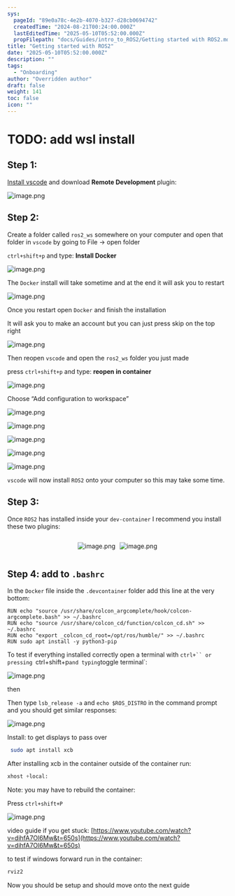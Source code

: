 ```yaml
---
sys:
  pageId: "89e0a78c-4e2b-4070-b327-d28cb0694742"
  createdTime: "2024-08-21T00:24:00.000Z"
  lastEditedTime: "2025-05-10T05:52:00.000Z"
  propFilepath: "docs/Guides/intro_to_ROS2/Getting started with ROS2.md"
title: "Getting started with ROS2"
date: "2025-05-10T05:52:00.000Z"
description: ""
tags:
  - "Onboarding"
author: "Overridden author"
draft: false
weight: 141
toc: false
icon: ""
---
```


# TODO: add wsl install

## Step 1:

[Install vscode](https://code.visualstudio.com/download) and download **Remote Development** plugin:

![image.png](https://prod-files-secure.s3.us-west-2.amazonaws.com/d518164a-d88e-44d1-a4ee-3adb3bd8bce0/efb52993-1881-4a40-b95e-6f020334f022/image.png?X-Amz-Algorithm=AWS4-HMAC-SHA256&X-Amz-Content-Sha256=UNSIGNED-PAYLOAD&X-Amz-Credential=ASIAZI2LB466ZOW6I33Y%2F20250704%2Fus-west-2%2Fs3%2Faws4_request&X-Amz-Date=20250704T121622Z&X-Amz-Expires=3600&X-Amz-Security-Token=IQoJb3JpZ2luX2VjECQaCXVzLXdlc3QtMiJGMEQCICD%2BNMQqMnuwa8zCwA1OcKyNJQYe1RkPHmaghqob9%2B2CAiBRECYe6XWaUvtp5KxONraqln6EWRoNT33tWMqieAFcDyr%2FAwgsEAAaDDYzNzQyMzE4MzgwNSIM1ak7Ofbn6p%2B7YEYKKtwDiVMTA9A01NmqzQ8PM0RaXA07q%2Fh696cCqfgkaNgElox16Sr6CRbj2gjnPjn%2FlpCAQJig0PAWlLCM8RTlxhh5Dl63IjcWCl4KNY93ubId7%2BDN%2F41Tzx7a4iwfh61ASSIbmGr%2BCpwFuie0t6KsP7KENS6HY27gpaH36W75uEJUMN%2BKGFXLI%2FU8ofmu6RfpZjGby4SPkgPOfQsu9OrgGQ%2BggYmzGompzuXleuoV3f4Uk9J7bzEccPeb%2BRTlMXtqwPyTKclVhdCX3eOt3QNsMUzJnmDPBuybBKyFAG8yDYPQeXX1gLhY9%2F2VbrDHqWPAiykGo%2FBbB6Cw0HgvApJrmUKRJSgYLPqaX3kjxehCrnLkspMwEZORiTJwH7VEj2YV6Oq%2BJwCdYMS8GNUnZpFLoJVyyuKCxWx462P44BKxxB5ZRwslUxplceD6E%2Ba5X6XeFizjiwQgNdkoGBdU7xxUA9BNX93ekjO40h84kHaXEeSKgkNAUmDBLw6XKK2WymPZMdPAYuLrDqrmS7FJL9nIMkBRLaYAgxsYSM9w8VJ2HPkhCoZCv0SIW3gHN7%2FxaOxAF%2BH%2F49vzuLsSvSeSIcIbShRVfVrMaKrXCVJQWR1kIBjHT01LpDFKgH8BmdilxB8wpPOewwY6pgFxm9LAt51FLa3urme2v38PmtKYSGIb65OcOaMiFlUfza1DbaPATmB50VvBWG10myJc1ex5W5m74F8pCLLN2VvMQklX4rokHATFelXEADMDVy1dt%2BDX6eJ99qfFgvX37NTa0mWxHLVPw43vkreztbexGNanRWFaaOnSBuMOetxwI1EC7sMJvkJYT6CnWlfOaplKY5%2B1WhdTMRiIbygeVfepAYubKoqB&X-Amz-Signature=516aeb8b1539a7c928cae1f16c3298145294db77e3b8370348026503bd8c4fd3&X-Amz-SignedHeaders=host&x-amz-checksum-mode=ENABLED&x-id=GetObject)

## Step 2:

Create a folder called `ros2_ws` somewhere on your computer and open that folder in `vscode` by going to File → open folder 

`ctrl+shift+p` and type: **Install Docker**

![image.png](https://prod-files-secure.s3.us-west-2.amazonaws.com/d518164a-d88e-44d1-a4ee-3adb3bd8bce0/2269dc0e-1cd5-47ff-bceb-c04ad9b2eab0/image.png?X-Amz-Algorithm=AWS4-HMAC-SHA256&X-Amz-Content-Sha256=UNSIGNED-PAYLOAD&X-Amz-Credential=ASIAZI2LB466ZOW6I33Y%2F20250704%2Fus-west-2%2Fs3%2Faws4_request&X-Amz-Date=20250704T121622Z&X-Amz-Expires=3600&X-Amz-Security-Token=IQoJb3JpZ2luX2VjECQaCXVzLXdlc3QtMiJGMEQCICD%2BNMQqMnuwa8zCwA1OcKyNJQYe1RkPHmaghqob9%2B2CAiBRECYe6XWaUvtp5KxONraqln6EWRoNT33tWMqieAFcDyr%2FAwgsEAAaDDYzNzQyMzE4MzgwNSIM1ak7Ofbn6p%2B7YEYKKtwDiVMTA9A01NmqzQ8PM0RaXA07q%2Fh696cCqfgkaNgElox16Sr6CRbj2gjnPjn%2FlpCAQJig0PAWlLCM8RTlxhh5Dl63IjcWCl4KNY93ubId7%2BDN%2F41Tzx7a4iwfh61ASSIbmGr%2BCpwFuie0t6KsP7KENS6HY27gpaH36W75uEJUMN%2BKGFXLI%2FU8ofmu6RfpZjGby4SPkgPOfQsu9OrgGQ%2BggYmzGompzuXleuoV3f4Uk9J7bzEccPeb%2BRTlMXtqwPyTKclVhdCX3eOt3QNsMUzJnmDPBuybBKyFAG8yDYPQeXX1gLhY9%2F2VbrDHqWPAiykGo%2FBbB6Cw0HgvApJrmUKRJSgYLPqaX3kjxehCrnLkspMwEZORiTJwH7VEj2YV6Oq%2BJwCdYMS8GNUnZpFLoJVyyuKCxWx462P44BKxxB5ZRwslUxplceD6E%2Ba5X6XeFizjiwQgNdkoGBdU7xxUA9BNX93ekjO40h84kHaXEeSKgkNAUmDBLw6XKK2WymPZMdPAYuLrDqrmS7FJL9nIMkBRLaYAgxsYSM9w8VJ2HPkhCoZCv0SIW3gHN7%2FxaOxAF%2BH%2F49vzuLsSvSeSIcIbShRVfVrMaKrXCVJQWR1kIBjHT01LpDFKgH8BmdilxB8wpPOewwY6pgFxm9LAt51FLa3urme2v38PmtKYSGIb65OcOaMiFlUfza1DbaPATmB50VvBWG10myJc1ex5W5m74F8pCLLN2VvMQklX4rokHATFelXEADMDVy1dt%2BDX6eJ99qfFgvX37NTa0mWxHLVPw43vkreztbexGNanRWFaaOnSBuMOetxwI1EC7sMJvkJYT6CnWlfOaplKY5%2B1WhdTMRiIbygeVfepAYubKoqB&X-Amz-Signature=2702acdbed928ba09b488553ac37ff7f5eae0d2eb02141c070ca8c126af7a20d&X-Amz-SignedHeaders=host&x-amz-checksum-mode=ENABLED&x-id=GetObject)

The `Docker` install will take sometime and at the end it will ask you to restart

![image.png](https://prod-files-secure.s3.us-west-2.amazonaws.com/d518164a-d88e-44d1-a4ee-3adb3bd8bce0/ed233f78-be33-4b1f-b89c-9c346c0e961e/image.png?X-Amz-Algorithm=AWS4-HMAC-SHA256&X-Amz-Content-Sha256=UNSIGNED-PAYLOAD&X-Amz-Credential=ASIAZI2LB466ZOW6I33Y%2F20250704%2Fus-west-2%2Fs3%2Faws4_request&X-Amz-Date=20250704T121622Z&X-Amz-Expires=3600&X-Amz-Security-Token=IQoJb3JpZ2luX2VjECQaCXVzLXdlc3QtMiJGMEQCICD%2BNMQqMnuwa8zCwA1OcKyNJQYe1RkPHmaghqob9%2B2CAiBRECYe6XWaUvtp5KxONraqln6EWRoNT33tWMqieAFcDyr%2FAwgsEAAaDDYzNzQyMzE4MzgwNSIM1ak7Ofbn6p%2B7YEYKKtwDiVMTA9A01NmqzQ8PM0RaXA07q%2Fh696cCqfgkaNgElox16Sr6CRbj2gjnPjn%2FlpCAQJig0PAWlLCM8RTlxhh5Dl63IjcWCl4KNY93ubId7%2BDN%2F41Tzx7a4iwfh61ASSIbmGr%2BCpwFuie0t6KsP7KENS6HY27gpaH36W75uEJUMN%2BKGFXLI%2FU8ofmu6RfpZjGby4SPkgPOfQsu9OrgGQ%2BggYmzGompzuXleuoV3f4Uk9J7bzEccPeb%2BRTlMXtqwPyTKclVhdCX3eOt3QNsMUzJnmDPBuybBKyFAG8yDYPQeXX1gLhY9%2F2VbrDHqWPAiykGo%2FBbB6Cw0HgvApJrmUKRJSgYLPqaX3kjxehCrnLkspMwEZORiTJwH7VEj2YV6Oq%2BJwCdYMS8GNUnZpFLoJVyyuKCxWx462P44BKxxB5ZRwslUxplceD6E%2Ba5X6XeFizjiwQgNdkoGBdU7xxUA9BNX93ekjO40h84kHaXEeSKgkNAUmDBLw6XKK2WymPZMdPAYuLrDqrmS7FJL9nIMkBRLaYAgxsYSM9w8VJ2HPkhCoZCv0SIW3gHN7%2FxaOxAF%2BH%2F49vzuLsSvSeSIcIbShRVfVrMaKrXCVJQWR1kIBjHT01LpDFKgH8BmdilxB8wpPOewwY6pgFxm9LAt51FLa3urme2v38PmtKYSGIb65OcOaMiFlUfza1DbaPATmB50VvBWG10myJc1ex5W5m74F8pCLLN2VvMQklX4rokHATFelXEADMDVy1dt%2BDX6eJ99qfFgvX37NTa0mWxHLVPw43vkreztbexGNanRWFaaOnSBuMOetxwI1EC7sMJvkJYT6CnWlfOaplKY5%2B1WhdTMRiIbygeVfepAYubKoqB&X-Amz-Signature=20c515c9772432b74f97043041d3f8fd726c79fc172a479d64018e428501be40&X-Amz-SignedHeaders=host&x-amz-checksum-mode=ENABLED&x-id=GetObject)

Once you restart open `Docker` and finish the installation

It will ask you to make an account but you can just press skip on the top right

![image.png](https://prod-files-secure.s3.us-west-2.amazonaws.com/d518164a-d88e-44d1-a4ee-3adb3bd8bce0/21010ad9-1659-4fd9-9f59-9932a09b2a3d/image.png?X-Amz-Algorithm=AWS4-HMAC-SHA256&X-Amz-Content-Sha256=UNSIGNED-PAYLOAD&X-Amz-Credential=ASIAZI2LB466ZOW6I33Y%2F20250704%2Fus-west-2%2Fs3%2Faws4_request&X-Amz-Date=20250704T121622Z&X-Amz-Expires=3600&X-Amz-Security-Token=IQoJb3JpZ2luX2VjECQaCXVzLXdlc3QtMiJGMEQCICD%2BNMQqMnuwa8zCwA1OcKyNJQYe1RkPHmaghqob9%2B2CAiBRECYe6XWaUvtp5KxONraqln6EWRoNT33tWMqieAFcDyr%2FAwgsEAAaDDYzNzQyMzE4MzgwNSIM1ak7Ofbn6p%2B7YEYKKtwDiVMTA9A01NmqzQ8PM0RaXA07q%2Fh696cCqfgkaNgElox16Sr6CRbj2gjnPjn%2FlpCAQJig0PAWlLCM8RTlxhh5Dl63IjcWCl4KNY93ubId7%2BDN%2F41Tzx7a4iwfh61ASSIbmGr%2BCpwFuie0t6KsP7KENS6HY27gpaH36W75uEJUMN%2BKGFXLI%2FU8ofmu6RfpZjGby4SPkgPOfQsu9OrgGQ%2BggYmzGompzuXleuoV3f4Uk9J7bzEccPeb%2BRTlMXtqwPyTKclVhdCX3eOt3QNsMUzJnmDPBuybBKyFAG8yDYPQeXX1gLhY9%2F2VbrDHqWPAiykGo%2FBbB6Cw0HgvApJrmUKRJSgYLPqaX3kjxehCrnLkspMwEZORiTJwH7VEj2YV6Oq%2BJwCdYMS8GNUnZpFLoJVyyuKCxWx462P44BKxxB5ZRwslUxplceD6E%2Ba5X6XeFizjiwQgNdkoGBdU7xxUA9BNX93ekjO40h84kHaXEeSKgkNAUmDBLw6XKK2WymPZMdPAYuLrDqrmS7FJL9nIMkBRLaYAgxsYSM9w8VJ2HPkhCoZCv0SIW3gHN7%2FxaOxAF%2BH%2F49vzuLsSvSeSIcIbShRVfVrMaKrXCVJQWR1kIBjHT01LpDFKgH8BmdilxB8wpPOewwY6pgFxm9LAt51FLa3urme2v38PmtKYSGIb65OcOaMiFlUfza1DbaPATmB50VvBWG10myJc1ex5W5m74F8pCLLN2VvMQklX4rokHATFelXEADMDVy1dt%2BDX6eJ99qfFgvX37NTa0mWxHLVPw43vkreztbexGNanRWFaaOnSBuMOetxwI1EC7sMJvkJYT6CnWlfOaplKY5%2B1WhdTMRiIbygeVfepAYubKoqB&X-Amz-Signature=71f1ac65a04c728113f5f119268648471d09fa13285d8a8127578efeb463a5a7&X-Amz-SignedHeaders=host&x-amz-checksum-mode=ENABLED&x-id=GetObject)

Then reopen `vscode` and open the `ros2_ws` folder you just made

press `ctrl+shift+p` and type: **reopen in container**

![image.png](https://prod-files-secure.s3.us-west-2.amazonaws.com/d518164a-d88e-44d1-a4ee-3adb3bd8bce0/4e93b8c2-41ad-488c-8095-c74205196118/image.png?X-Amz-Algorithm=AWS4-HMAC-SHA256&X-Amz-Content-Sha256=UNSIGNED-PAYLOAD&X-Amz-Credential=ASIAZI2LB466ZOW6I33Y%2F20250704%2Fus-west-2%2Fs3%2Faws4_request&X-Amz-Date=20250704T121622Z&X-Amz-Expires=3600&X-Amz-Security-Token=IQoJb3JpZ2luX2VjECQaCXVzLXdlc3QtMiJGMEQCICD%2BNMQqMnuwa8zCwA1OcKyNJQYe1RkPHmaghqob9%2B2CAiBRECYe6XWaUvtp5KxONraqln6EWRoNT33tWMqieAFcDyr%2FAwgsEAAaDDYzNzQyMzE4MzgwNSIM1ak7Ofbn6p%2B7YEYKKtwDiVMTA9A01NmqzQ8PM0RaXA07q%2Fh696cCqfgkaNgElox16Sr6CRbj2gjnPjn%2FlpCAQJig0PAWlLCM8RTlxhh5Dl63IjcWCl4KNY93ubId7%2BDN%2F41Tzx7a4iwfh61ASSIbmGr%2BCpwFuie0t6KsP7KENS6HY27gpaH36W75uEJUMN%2BKGFXLI%2FU8ofmu6RfpZjGby4SPkgPOfQsu9OrgGQ%2BggYmzGompzuXleuoV3f4Uk9J7bzEccPeb%2BRTlMXtqwPyTKclVhdCX3eOt3QNsMUzJnmDPBuybBKyFAG8yDYPQeXX1gLhY9%2F2VbrDHqWPAiykGo%2FBbB6Cw0HgvApJrmUKRJSgYLPqaX3kjxehCrnLkspMwEZORiTJwH7VEj2YV6Oq%2BJwCdYMS8GNUnZpFLoJVyyuKCxWx462P44BKxxB5ZRwslUxplceD6E%2Ba5X6XeFizjiwQgNdkoGBdU7xxUA9BNX93ekjO40h84kHaXEeSKgkNAUmDBLw6XKK2WymPZMdPAYuLrDqrmS7FJL9nIMkBRLaYAgxsYSM9w8VJ2HPkhCoZCv0SIW3gHN7%2FxaOxAF%2BH%2F49vzuLsSvSeSIcIbShRVfVrMaKrXCVJQWR1kIBjHT01LpDFKgH8BmdilxB8wpPOewwY6pgFxm9LAt51FLa3urme2v38PmtKYSGIb65OcOaMiFlUfza1DbaPATmB50VvBWG10myJc1ex5W5m74F8pCLLN2VvMQklX4rokHATFelXEADMDVy1dt%2BDX6eJ99qfFgvX37NTa0mWxHLVPw43vkreztbexGNanRWFaaOnSBuMOetxwI1EC7sMJvkJYT6CnWlfOaplKY5%2B1WhdTMRiIbygeVfepAYubKoqB&X-Amz-Signature=0eb6f05af4c0cbc37505eabdc952ccf57073ede8486acc48b9518e80b609b8c9&X-Amz-SignedHeaders=host&x-amz-checksum-mode=ENABLED&x-id=GetObject)

Choose “Add configuration to workspace”

![image.png](https://prod-files-secure.s3.us-west-2.amazonaws.com/d518164a-d88e-44d1-a4ee-3adb3bd8bce0/9560b282-5060-4989-ba37-97e7b2c22476/image.png?X-Amz-Algorithm=AWS4-HMAC-SHA256&X-Amz-Content-Sha256=UNSIGNED-PAYLOAD&X-Amz-Credential=ASIAZI2LB466ZOW6I33Y%2F20250704%2Fus-west-2%2Fs3%2Faws4_request&X-Amz-Date=20250704T121622Z&X-Amz-Expires=3600&X-Amz-Security-Token=IQoJb3JpZ2luX2VjECQaCXVzLXdlc3QtMiJGMEQCICD%2BNMQqMnuwa8zCwA1OcKyNJQYe1RkPHmaghqob9%2B2CAiBRECYe6XWaUvtp5KxONraqln6EWRoNT33tWMqieAFcDyr%2FAwgsEAAaDDYzNzQyMzE4MzgwNSIM1ak7Ofbn6p%2B7YEYKKtwDiVMTA9A01NmqzQ8PM0RaXA07q%2Fh696cCqfgkaNgElox16Sr6CRbj2gjnPjn%2FlpCAQJig0PAWlLCM8RTlxhh5Dl63IjcWCl4KNY93ubId7%2BDN%2F41Tzx7a4iwfh61ASSIbmGr%2BCpwFuie0t6KsP7KENS6HY27gpaH36W75uEJUMN%2BKGFXLI%2FU8ofmu6RfpZjGby4SPkgPOfQsu9OrgGQ%2BggYmzGompzuXleuoV3f4Uk9J7bzEccPeb%2BRTlMXtqwPyTKclVhdCX3eOt3QNsMUzJnmDPBuybBKyFAG8yDYPQeXX1gLhY9%2F2VbrDHqWPAiykGo%2FBbB6Cw0HgvApJrmUKRJSgYLPqaX3kjxehCrnLkspMwEZORiTJwH7VEj2YV6Oq%2BJwCdYMS8GNUnZpFLoJVyyuKCxWx462P44BKxxB5ZRwslUxplceD6E%2Ba5X6XeFizjiwQgNdkoGBdU7xxUA9BNX93ekjO40h84kHaXEeSKgkNAUmDBLw6XKK2WymPZMdPAYuLrDqrmS7FJL9nIMkBRLaYAgxsYSM9w8VJ2HPkhCoZCv0SIW3gHN7%2FxaOxAF%2BH%2F49vzuLsSvSeSIcIbShRVfVrMaKrXCVJQWR1kIBjHT01LpDFKgH8BmdilxB8wpPOewwY6pgFxm9LAt51FLa3urme2v38PmtKYSGIb65OcOaMiFlUfza1DbaPATmB50VvBWG10myJc1ex5W5m74F8pCLLN2VvMQklX4rokHATFelXEADMDVy1dt%2BDX6eJ99qfFgvX37NTa0mWxHLVPw43vkreztbexGNanRWFaaOnSBuMOetxwI1EC7sMJvkJYT6CnWlfOaplKY5%2B1WhdTMRiIbygeVfepAYubKoqB&X-Amz-Signature=e1de15cd37316eee1234abf69237f32cf9f2aac39d0fffcdd84485b72341d34d&X-Amz-SignedHeaders=host&x-amz-checksum-mode=ENABLED&x-id=GetObject)

![image.png](https://prod-files-secure.s3.us-west-2.amazonaws.com/d518164a-d88e-44d1-a4ee-3adb3bd8bce0/2ee63f81-886b-48e8-a553-dc6e5eac99e4/image.png?X-Amz-Algorithm=AWS4-HMAC-SHA256&X-Amz-Content-Sha256=UNSIGNED-PAYLOAD&X-Amz-Credential=ASIAZI2LB466ZOW6I33Y%2F20250704%2Fus-west-2%2Fs3%2Faws4_request&X-Amz-Date=20250704T121622Z&X-Amz-Expires=3600&X-Amz-Security-Token=IQoJb3JpZ2luX2VjECQaCXVzLXdlc3QtMiJGMEQCICD%2BNMQqMnuwa8zCwA1OcKyNJQYe1RkPHmaghqob9%2B2CAiBRECYe6XWaUvtp5KxONraqln6EWRoNT33tWMqieAFcDyr%2FAwgsEAAaDDYzNzQyMzE4MzgwNSIM1ak7Ofbn6p%2B7YEYKKtwDiVMTA9A01NmqzQ8PM0RaXA07q%2Fh696cCqfgkaNgElox16Sr6CRbj2gjnPjn%2FlpCAQJig0PAWlLCM8RTlxhh5Dl63IjcWCl4KNY93ubId7%2BDN%2F41Tzx7a4iwfh61ASSIbmGr%2BCpwFuie0t6KsP7KENS6HY27gpaH36W75uEJUMN%2BKGFXLI%2FU8ofmu6RfpZjGby4SPkgPOfQsu9OrgGQ%2BggYmzGompzuXleuoV3f4Uk9J7bzEccPeb%2BRTlMXtqwPyTKclVhdCX3eOt3QNsMUzJnmDPBuybBKyFAG8yDYPQeXX1gLhY9%2F2VbrDHqWPAiykGo%2FBbB6Cw0HgvApJrmUKRJSgYLPqaX3kjxehCrnLkspMwEZORiTJwH7VEj2YV6Oq%2BJwCdYMS8GNUnZpFLoJVyyuKCxWx462P44BKxxB5ZRwslUxplceD6E%2Ba5X6XeFizjiwQgNdkoGBdU7xxUA9BNX93ekjO40h84kHaXEeSKgkNAUmDBLw6XKK2WymPZMdPAYuLrDqrmS7FJL9nIMkBRLaYAgxsYSM9w8VJ2HPkhCoZCv0SIW3gHN7%2FxaOxAF%2BH%2F49vzuLsSvSeSIcIbShRVfVrMaKrXCVJQWR1kIBjHT01LpDFKgH8BmdilxB8wpPOewwY6pgFxm9LAt51FLa3urme2v38PmtKYSGIb65OcOaMiFlUfza1DbaPATmB50VvBWG10myJc1ex5W5m74F8pCLLN2VvMQklX4rokHATFelXEADMDVy1dt%2BDX6eJ99qfFgvX37NTa0mWxHLVPw43vkreztbexGNanRWFaaOnSBuMOetxwI1EC7sMJvkJYT6CnWlfOaplKY5%2B1WhdTMRiIbygeVfepAYubKoqB&X-Amz-Signature=53df35deb43b46cb57121715abd8154b11698ff64b347bcc18883331ea6b43c4&X-Amz-SignedHeaders=host&x-amz-checksum-mode=ENABLED&x-id=GetObject)

![image.png](https://prod-files-secure.s3.us-west-2.amazonaws.com/d518164a-d88e-44d1-a4ee-3adb3bd8bce0/ae1580b2-b048-407e-aed9-b584224a7a04/image.png?X-Amz-Algorithm=AWS4-HMAC-SHA256&X-Amz-Content-Sha256=UNSIGNED-PAYLOAD&X-Amz-Credential=ASIAZI2LB466ZOW6I33Y%2F20250704%2Fus-west-2%2Fs3%2Faws4_request&X-Amz-Date=20250704T121622Z&X-Amz-Expires=3600&X-Amz-Security-Token=IQoJb3JpZ2luX2VjECQaCXVzLXdlc3QtMiJGMEQCICD%2BNMQqMnuwa8zCwA1OcKyNJQYe1RkPHmaghqob9%2B2CAiBRECYe6XWaUvtp5KxONraqln6EWRoNT33tWMqieAFcDyr%2FAwgsEAAaDDYzNzQyMzE4MzgwNSIM1ak7Ofbn6p%2B7YEYKKtwDiVMTA9A01NmqzQ8PM0RaXA07q%2Fh696cCqfgkaNgElox16Sr6CRbj2gjnPjn%2FlpCAQJig0PAWlLCM8RTlxhh5Dl63IjcWCl4KNY93ubId7%2BDN%2F41Tzx7a4iwfh61ASSIbmGr%2BCpwFuie0t6KsP7KENS6HY27gpaH36W75uEJUMN%2BKGFXLI%2FU8ofmu6RfpZjGby4SPkgPOfQsu9OrgGQ%2BggYmzGompzuXleuoV3f4Uk9J7bzEccPeb%2BRTlMXtqwPyTKclVhdCX3eOt3QNsMUzJnmDPBuybBKyFAG8yDYPQeXX1gLhY9%2F2VbrDHqWPAiykGo%2FBbB6Cw0HgvApJrmUKRJSgYLPqaX3kjxehCrnLkspMwEZORiTJwH7VEj2YV6Oq%2BJwCdYMS8GNUnZpFLoJVyyuKCxWx462P44BKxxB5ZRwslUxplceD6E%2Ba5X6XeFizjiwQgNdkoGBdU7xxUA9BNX93ekjO40h84kHaXEeSKgkNAUmDBLw6XKK2WymPZMdPAYuLrDqrmS7FJL9nIMkBRLaYAgxsYSM9w8VJ2HPkhCoZCv0SIW3gHN7%2FxaOxAF%2BH%2F49vzuLsSvSeSIcIbShRVfVrMaKrXCVJQWR1kIBjHT01LpDFKgH8BmdilxB8wpPOewwY6pgFxm9LAt51FLa3urme2v38PmtKYSGIb65OcOaMiFlUfza1DbaPATmB50VvBWG10myJc1ex5W5m74F8pCLLN2VvMQklX4rokHATFelXEADMDVy1dt%2BDX6eJ99qfFgvX37NTa0mWxHLVPw43vkreztbexGNanRWFaaOnSBuMOetxwI1EC7sMJvkJYT6CnWlfOaplKY5%2B1WhdTMRiIbygeVfepAYubKoqB&X-Amz-Signature=5cc917ce3c599c48cc1c2bdfda6b11f1701a3809545479bc3560ab27aa358124&X-Amz-SignedHeaders=host&x-amz-checksum-mode=ENABLED&x-id=GetObject)

![image.png](https://prod-files-secure.s3.us-west-2.amazonaws.com/d518164a-d88e-44d1-a4ee-3adb3bd8bce0/53255b28-f75e-430f-b9e3-c0ac8577e42b/image.png?X-Amz-Algorithm=AWS4-HMAC-SHA256&X-Amz-Content-Sha256=UNSIGNED-PAYLOAD&X-Amz-Credential=ASIAZI2LB466ZOW6I33Y%2F20250704%2Fus-west-2%2Fs3%2Faws4_request&X-Amz-Date=20250704T121622Z&X-Amz-Expires=3600&X-Amz-Security-Token=IQoJb3JpZ2luX2VjECQaCXVzLXdlc3QtMiJGMEQCICD%2BNMQqMnuwa8zCwA1OcKyNJQYe1RkPHmaghqob9%2B2CAiBRECYe6XWaUvtp5KxONraqln6EWRoNT33tWMqieAFcDyr%2FAwgsEAAaDDYzNzQyMzE4MzgwNSIM1ak7Ofbn6p%2B7YEYKKtwDiVMTA9A01NmqzQ8PM0RaXA07q%2Fh696cCqfgkaNgElox16Sr6CRbj2gjnPjn%2FlpCAQJig0PAWlLCM8RTlxhh5Dl63IjcWCl4KNY93ubId7%2BDN%2F41Tzx7a4iwfh61ASSIbmGr%2BCpwFuie0t6KsP7KENS6HY27gpaH36W75uEJUMN%2BKGFXLI%2FU8ofmu6RfpZjGby4SPkgPOfQsu9OrgGQ%2BggYmzGompzuXleuoV3f4Uk9J7bzEccPeb%2BRTlMXtqwPyTKclVhdCX3eOt3QNsMUzJnmDPBuybBKyFAG8yDYPQeXX1gLhY9%2F2VbrDHqWPAiykGo%2FBbB6Cw0HgvApJrmUKRJSgYLPqaX3kjxehCrnLkspMwEZORiTJwH7VEj2YV6Oq%2BJwCdYMS8GNUnZpFLoJVyyuKCxWx462P44BKxxB5ZRwslUxplceD6E%2Ba5X6XeFizjiwQgNdkoGBdU7xxUA9BNX93ekjO40h84kHaXEeSKgkNAUmDBLw6XKK2WymPZMdPAYuLrDqrmS7FJL9nIMkBRLaYAgxsYSM9w8VJ2HPkhCoZCv0SIW3gHN7%2FxaOxAF%2BH%2F49vzuLsSvSeSIcIbShRVfVrMaKrXCVJQWR1kIBjHT01LpDFKgH8BmdilxB8wpPOewwY6pgFxm9LAt51FLa3urme2v38PmtKYSGIb65OcOaMiFlUfza1DbaPATmB50VvBWG10myJc1ex5W5m74F8pCLLN2VvMQklX4rokHATFelXEADMDVy1dt%2BDX6eJ99qfFgvX37NTa0mWxHLVPw43vkreztbexGNanRWFaaOnSBuMOetxwI1EC7sMJvkJYT6CnWlfOaplKY5%2B1WhdTMRiIbygeVfepAYubKoqB&X-Amz-Signature=b2577847eeda20f4a45adbdb8611f2e224e0d27c7703ec55d5025be613fbcd2e&X-Amz-SignedHeaders=host&x-amz-checksum-mode=ENABLED&x-id=GetObject)

![image.png](https://prod-files-secure.s3.us-west-2.amazonaws.com/d518164a-d88e-44d1-a4ee-3adb3bd8bce0/7c562767-5af9-4ffb-97d1-327bcdf4ee00/image.png?X-Amz-Algorithm=AWS4-HMAC-SHA256&X-Amz-Content-Sha256=UNSIGNED-PAYLOAD&X-Amz-Credential=ASIAZI2LB466ZOW6I33Y%2F20250704%2Fus-west-2%2Fs3%2Faws4_request&X-Amz-Date=20250704T121622Z&X-Amz-Expires=3600&X-Amz-Security-Token=IQoJb3JpZ2luX2VjECQaCXVzLXdlc3QtMiJGMEQCICD%2BNMQqMnuwa8zCwA1OcKyNJQYe1RkPHmaghqob9%2B2CAiBRECYe6XWaUvtp5KxONraqln6EWRoNT33tWMqieAFcDyr%2FAwgsEAAaDDYzNzQyMzE4MzgwNSIM1ak7Ofbn6p%2B7YEYKKtwDiVMTA9A01NmqzQ8PM0RaXA07q%2Fh696cCqfgkaNgElox16Sr6CRbj2gjnPjn%2FlpCAQJig0PAWlLCM8RTlxhh5Dl63IjcWCl4KNY93ubId7%2BDN%2F41Tzx7a4iwfh61ASSIbmGr%2BCpwFuie0t6KsP7KENS6HY27gpaH36W75uEJUMN%2BKGFXLI%2FU8ofmu6RfpZjGby4SPkgPOfQsu9OrgGQ%2BggYmzGompzuXleuoV3f4Uk9J7bzEccPeb%2BRTlMXtqwPyTKclVhdCX3eOt3QNsMUzJnmDPBuybBKyFAG8yDYPQeXX1gLhY9%2F2VbrDHqWPAiykGo%2FBbB6Cw0HgvApJrmUKRJSgYLPqaX3kjxehCrnLkspMwEZORiTJwH7VEj2YV6Oq%2BJwCdYMS8GNUnZpFLoJVyyuKCxWx462P44BKxxB5ZRwslUxplceD6E%2Ba5X6XeFizjiwQgNdkoGBdU7xxUA9BNX93ekjO40h84kHaXEeSKgkNAUmDBLw6XKK2WymPZMdPAYuLrDqrmS7FJL9nIMkBRLaYAgxsYSM9w8VJ2HPkhCoZCv0SIW3gHN7%2FxaOxAF%2BH%2F49vzuLsSvSeSIcIbShRVfVrMaKrXCVJQWR1kIBjHT01LpDFKgH8BmdilxB8wpPOewwY6pgFxm9LAt51FLa3urme2v38PmtKYSGIb65OcOaMiFlUfza1DbaPATmB50VvBWG10myJc1ex5W5m74F8pCLLN2VvMQklX4rokHATFelXEADMDVy1dt%2BDX6eJ99qfFgvX37NTa0mWxHLVPw43vkreztbexGNanRWFaaOnSBuMOetxwI1EC7sMJvkJYT6CnWlfOaplKY5%2B1WhdTMRiIbygeVfepAYubKoqB&X-Amz-Signature=31042d563468fb5e69750ec97b160eee64ecc7d174bf6ca5ea84f760886f0c7c&X-Amz-SignedHeaders=host&x-amz-checksum-mode=ENABLED&x-id=GetObject)

`vscode` will now install `ROS2` onto your computer so this may take some time.

## Step 3:

Once `ROS2` has installed inside your `dev-container` I recommend you install these two plugins:

<div style="display: flex;flex-direction: row; column-gap:10px; max-width: 630px;justify-content: center;">
<div>

![image.png](https://prod-files-secure.s3.us-west-2.amazonaws.com/d518164a-d88e-44d1-a4ee-3adb3bd8bce0/3fc3d550-5a54-4ba1-ba6b-faa01cdb7369/image.png?X-Amz-Algorithm=AWS4-HMAC-SHA256&X-Amz-Content-Sha256=UNSIGNED-PAYLOAD&X-Amz-Credential=ASIAZI2LB466WRXGJG25%2F20250704%2Fus-west-2%2Fs3%2Faws4_request&X-Amz-Date=20250704T121629Z&X-Amz-Expires=3600&X-Amz-Security-Token=IQoJb3JpZ2luX2VjECQaCXVzLXdlc3QtMiJHMEUCIQDypmGAofAU%2FIImNV9Crks62MtBvEC9eShO5BUviIKnBQIgCHnuuYSRiOMFFTkg1wOC%2BAjRIy56yhAQhzdVQhFmyjkq%2FwMILBAAGgw2Mzc0MjMxODM4MDUiDFIqb3uowN9fCWyiPCrcA%2Bz7L%2Blmo%2BcgwmkFqtc%2FeG6A1hUTd2r6kKWiP%2FMCD2kSHV%2FKELD9K7VXYP3%2Fpetkj1C8ETM3tNe8GvdDV0gEl8T4K3dOfZUx2DLpUby7l73MR9Jf9jqTHXr5PlFkP%2BgL0cO9H4D7NSQ0CzWpqqD2%2FMg5T0v3Xsf53x0ugSrGlr%2FQvLcknoAVr5RzlpRZ72hZj91brCm%2FMNzgHGBB3IwPpxWGjGtUwA2A8xwcNhGVPFS444tP1gWKG1R8dF%2F98zNZPc3sc67FfqQ4utjjTpD6KahbUb14%2BNNg1%2FfEBZ2e13ni9RjLWEcM%2Fd0ow2MsW1PZ1TbEV%2FnHDFQhlhwheySIvqdV6aWEEVQyQABlkfUKGB26T54b%2FYbgZekT4uEcZfzFIQxAiQXoniW9TQ0q3i2NyFLG8vr0vu8h%2Fj0KQUatmW6pArdanaDRc0TgYFxOLcPNa%2BBLgp%2BalNjzTrOaIz63rM44yKRJGAhRMMpLGY0a%2B1jue7l0bw09e3wm9BfX2mEcbnDzvoaC0kSQ%2Bg3gTzUY9KaNptxi96ROnlAQBEjRo74HSaTM3PuCc6YYxDWgws4RgLmBU1y%2FP3F3z38H%2BGNBPH09L7r0cxqUGzbkh1CbP8447zUOCMoEnKu9Bvt8MNvynsMGOqUBVYie%2BHge2Dlr7uoacHZUa6yyHTl%2BKqaMtUf0YCawg6WyNaVfBte3vYR5w1Je0YKPrHE1JdMHd%2FpeN9nKf0FtbY5cNY5Hsl61D2D4wkfLg2XfV78Dj7DzcQdOsUhJkFb2n5igYhkz%2FsXIRhMpGj3ZO%2FjjFNrp4UyZacqCe0WpBQhFBzf4qAMhptunhJLs55ighZ%2Fm7E5KsUmbTVU2TWFNPP0OG0Jd&X-Amz-Signature=df2efd470faf5b4c8f7d151b7338b26a8680f5a21a0c018f1076c02ec5fa98a6&X-Amz-SignedHeaders=host&x-amz-checksum-mode=ENABLED&x-id=GetObject)

</div>
<div>

![image.png](https://prod-files-secure.s3.us-west-2.amazonaws.com/d518164a-d88e-44d1-a4ee-3adb3bd8bce0/d994cc66-13c2-4093-a5a3-f84cf4601a82/image.png?X-Amz-Algorithm=AWS4-HMAC-SHA256&X-Amz-Content-Sha256=UNSIGNED-PAYLOAD&X-Amz-Credential=ASIAZI2LB466UXUJHQEJ%2F20250704%2Fus-west-2%2Fs3%2Faws4_request&X-Amz-Date=20250704T121629Z&X-Amz-Expires=3600&X-Amz-Security-Token=IQoJb3JpZ2luX2VjECQaCXVzLXdlc3QtMiJHMEUCIQD74V8mxF6Vo5fNuCdXkQLTdxfk7g1croIlnlmfF7mjJQIgHIXldbBqAgTfj9yPKzB%2FZlAE5ihtnspQW84yn3kveIEq%2FwMILBAAGgw2Mzc0MjMxODM4MDUiDHOPVTQWdQOEPd5hFSrcA4nqnb0uUyOXATL0WhspA3g2hl%2BTHqPJOUO1JFD1ijE3ycJPBF6CEvy2pQNwlzUNhSJOWgS7lI0b2FxRRrgouvFV%2BvD63XoN7%2F%2FXFMDgHqwlVhoa2BvS0YCqPQgCFtiGi1SleDypVcyz6kV9wu3Y0mTEt%2FxQnHb0%2FsD7jwXTLxjhb6aZmc4DE9EEQF7jBzp91cxERhpSJ38gfn1SY26X5FztuGUabQePUwXNrRjz8hWeGqSFxzFJcnZU3NxMeuR9I88WQ9MuA9wMpaGHf5SARJlp1e0lrU0HJzKS6LYaVjs2qaVrbI1DWzHgWcwLEVrUfhrUBEmykx77ERYcCwpg%2Byg7YpMFOfGTGAh4G7H3b5Ei0hAiiemX9uWD1o0oUyJN5wmf87BdAQ6gB9nck3oaBLPaxL%2B0k6xg1lqZ0UsKgGnn2%2BubfzgohLsAtsgrRo5NP6wwhVfD7GAzT2AadrzazC2cqytK8vCz6%2Fy7wCtUaVmMSqW3oAvpCJ74KH0iRqQ4pzpB1ZJRQCoJjsykcEL2IGMnwdeuZsNcIgLXCGGGzPRJfGiK%2BGdxl%2Fy3n8%2FzC70XBMaRX6aLkK8iD62i%2BWYRU1aheW9ufP2gelRzOMNNkM0zjN7kM2m6Q1Quu2yRMKjynsMGOqUBCk8rfcP1b4bAqqNaleIwZylgA1KHJDIbqoYj23uC0VpJ1%2FRTT%2FauoEp0YNzV0Yz52zyc6bgTFkhyMpNtlgpGdF5DCHxs7XrkTDskfkUZNrflK1guuqEIhm%2Bnl2QUt7xM3x8og0Hbhmxul6SMSpb7zx8NXSd5b65Vr%2B0r873YvzxznK9f1uzRi1pjJEoSX0skgktyYceFB65zsP8Q87GlZhCvFnTe&X-Amz-Signature=a89a4c0c147385d03f70c34d35a3b7246e290c703f1e41fcd0c0b672ec7aed56&X-Amz-SignedHeaders=host&x-amz-checksum-mode=ENABLED&x-id=GetObject)

</div>
</div>

## Step 4: add to `.bashrc`

In the `Docker` file inside the `.devcontainer` folder add this line at the very bottom: 

```docker
RUN echo "source /usr/share/colcon_argcomplete/hook/colcon-argcomplete.bash" >> ~/.bashrc
RUN echo "source /usr/share/colcon_cd/function/colcon_cd.sh" >> ~/.bashrc
RUN echo "export _colcon_cd_root=/opt/ros/humble/" >> ~/.bashrc
RUN sudo apt install -y python3-pip 
```

To test if everything installed correctly open a terminal with `ctrl+`` or pressing `ctrl+shift+p` and typing `toggle terminal`:

![image.png](https://prod-files-secure.s3.us-west-2.amazonaws.com/d518164a-d88e-44d1-a4ee-3adb3bd8bce0/6a4943d8-b04e-4c02-9a58-775f3384d1a5/image.png?X-Amz-Algorithm=AWS4-HMAC-SHA256&X-Amz-Content-Sha256=UNSIGNED-PAYLOAD&X-Amz-Credential=ASIAZI2LB466ZOW6I33Y%2F20250704%2Fus-west-2%2Fs3%2Faws4_request&X-Amz-Date=20250704T121624Z&X-Amz-Expires=3600&X-Amz-Security-Token=IQoJb3JpZ2luX2VjECQaCXVzLXdlc3QtMiJGMEQCICD%2BNMQqMnuwa8zCwA1OcKyNJQYe1RkPHmaghqob9%2B2CAiBRECYe6XWaUvtp5KxONraqln6EWRoNT33tWMqieAFcDyr%2FAwgsEAAaDDYzNzQyMzE4MzgwNSIM1ak7Ofbn6p%2B7YEYKKtwDiVMTA9A01NmqzQ8PM0RaXA07q%2Fh696cCqfgkaNgElox16Sr6CRbj2gjnPjn%2FlpCAQJig0PAWlLCM8RTlxhh5Dl63IjcWCl4KNY93ubId7%2BDN%2F41Tzx7a4iwfh61ASSIbmGr%2BCpwFuie0t6KsP7KENS6HY27gpaH36W75uEJUMN%2BKGFXLI%2FU8ofmu6RfpZjGby4SPkgPOfQsu9OrgGQ%2BggYmzGompzuXleuoV3f4Uk9J7bzEccPeb%2BRTlMXtqwPyTKclVhdCX3eOt3QNsMUzJnmDPBuybBKyFAG8yDYPQeXX1gLhY9%2F2VbrDHqWPAiykGo%2FBbB6Cw0HgvApJrmUKRJSgYLPqaX3kjxehCrnLkspMwEZORiTJwH7VEj2YV6Oq%2BJwCdYMS8GNUnZpFLoJVyyuKCxWx462P44BKxxB5ZRwslUxplceD6E%2Ba5X6XeFizjiwQgNdkoGBdU7xxUA9BNX93ekjO40h84kHaXEeSKgkNAUmDBLw6XKK2WymPZMdPAYuLrDqrmS7FJL9nIMkBRLaYAgxsYSM9w8VJ2HPkhCoZCv0SIW3gHN7%2FxaOxAF%2BH%2F49vzuLsSvSeSIcIbShRVfVrMaKrXCVJQWR1kIBjHT01LpDFKgH8BmdilxB8wpPOewwY6pgFxm9LAt51FLa3urme2v38PmtKYSGIb65OcOaMiFlUfza1DbaPATmB50VvBWG10myJc1ex5W5m74F8pCLLN2VvMQklX4rokHATFelXEADMDVy1dt%2BDX6eJ99qfFgvX37NTa0mWxHLVPw43vkreztbexGNanRWFaaOnSBuMOetxwI1EC7sMJvkJYT6CnWlfOaplKY5%2B1WhdTMRiIbygeVfepAYubKoqB&X-Amz-Signature=18b2e70fa1a024cab05ad2c9195dd5ae9ee083489470054f512b04ff8fd69dc0&X-Amz-SignedHeaders=host&x-amz-checksum-mode=ENABLED&x-id=GetObject)

then 

Then type `lsb_release -a` and `echo $ROS_DISTRO` in the command prompt and you should get similar responses:

![image.png](https://prod-files-secure.s3.us-west-2.amazonaws.com/d518164a-d88e-44d1-a4ee-3adb3bd8bce0/3e635dec-a805-4e85-8b9e-d000e5b71a4e/image.png?X-Amz-Algorithm=AWS4-HMAC-SHA256&X-Amz-Content-Sha256=UNSIGNED-PAYLOAD&X-Amz-Credential=ASIAZI2LB466ZOW6I33Y%2F20250704%2Fus-west-2%2Fs3%2Faws4_request&X-Amz-Date=20250704T121624Z&X-Amz-Expires=3600&X-Amz-Security-Token=IQoJb3JpZ2luX2VjECQaCXVzLXdlc3QtMiJGMEQCICD%2BNMQqMnuwa8zCwA1OcKyNJQYe1RkPHmaghqob9%2B2CAiBRECYe6XWaUvtp5KxONraqln6EWRoNT33tWMqieAFcDyr%2FAwgsEAAaDDYzNzQyMzE4MzgwNSIM1ak7Ofbn6p%2B7YEYKKtwDiVMTA9A01NmqzQ8PM0RaXA07q%2Fh696cCqfgkaNgElox16Sr6CRbj2gjnPjn%2FlpCAQJig0PAWlLCM8RTlxhh5Dl63IjcWCl4KNY93ubId7%2BDN%2F41Tzx7a4iwfh61ASSIbmGr%2BCpwFuie0t6KsP7KENS6HY27gpaH36W75uEJUMN%2BKGFXLI%2FU8ofmu6RfpZjGby4SPkgPOfQsu9OrgGQ%2BggYmzGompzuXleuoV3f4Uk9J7bzEccPeb%2BRTlMXtqwPyTKclVhdCX3eOt3QNsMUzJnmDPBuybBKyFAG8yDYPQeXX1gLhY9%2F2VbrDHqWPAiykGo%2FBbB6Cw0HgvApJrmUKRJSgYLPqaX3kjxehCrnLkspMwEZORiTJwH7VEj2YV6Oq%2BJwCdYMS8GNUnZpFLoJVyyuKCxWx462P44BKxxB5ZRwslUxplceD6E%2Ba5X6XeFizjiwQgNdkoGBdU7xxUA9BNX93ekjO40h84kHaXEeSKgkNAUmDBLw6XKK2WymPZMdPAYuLrDqrmS7FJL9nIMkBRLaYAgxsYSM9w8VJ2HPkhCoZCv0SIW3gHN7%2FxaOxAF%2BH%2F49vzuLsSvSeSIcIbShRVfVrMaKrXCVJQWR1kIBjHT01LpDFKgH8BmdilxB8wpPOewwY6pgFxm9LAt51FLa3urme2v38PmtKYSGIb65OcOaMiFlUfza1DbaPATmB50VvBWG10myJc1ex5W5m74F8pCLLN2VvMQklX4rokHATFelXEADMDVy1dt%2BDX6eJ99qfFgvX37NTa0mWxHLVPw43vkreztbexGNanRWFaaOnSBuMOetxwI1EC7sMJvkJYT6CnWlfOaplKY5%2B1WhdTMRiIbygeVfepAYubKoqB&X-Amz-Signature=09652d24ff3626c148cbdc2a6e0b4b76b1ce5aa8715cce245666869e9f72e5b4&X-Amz-SignedHeaders=host&x-amz-checksum-mode=ENABLED&x-id=GetObject)

Install:  to get displays to pass over

```bash
 sudo apt install xcb
```

After installing xcb in the container outside of the container run:

```python
xhost +local:
```

Note: you may have to rebuild the container:

Press `ctrl+shift+P`

![image.png](https://prod-files-secure.s3.us-west-2.amazonaws.com/d518164a-d88e-44d1-a4ee-3adb3bd8bce0/6c2be660-2618-4c38-9c26-53554f7a0b7b/image.png?X-Amz-Algorithm=AWS4-HMAC-SHA256&X-Amz-Content-Sha256=UNSIGNED-PAYLOAD&X-Amz-Credential=ASIAZI2LB466ZOW6I33Y%2F20250704%2Fus-west-2%2Fs3%2Faws4_request&X-Amz-Date=20250704T121624Z&X-Amz-Expires=3600&X-Amz-Security-Token=IQoJb3JpZ2luX2VjECQaCXVzLXdlc3QtMiJGMEQCICD%2BNMQqMnuwa8zCwA1OcKyNJQYe1RkPHmaghqob9%2B2CAiBRECYe6XWaUvtp5KxONraqln6EWRoNT33tWMqieAFcDyr%2FAwgsEAAaDDYzNzQyMzE4MzgwNSIM1ak7Ofbn6p%2B7YEYKKtwDiVMTA9A01NmqzQ8PM0RaXA07q%2Fh696cCqfgkaNgElox16Sr6CRbj2gjnPjn%2FlpCAQJig0PAWlLCM8RTlxhh5Dl63IjcWCl4KNY93ubId7%2BDN%2F41Tzx7a4iwfh61ASSIbmGr%2BCpwFuie0t6KsP7KENS6HY27gpaH36W75uEJUMN%2BKGFXLI%2FU8ofmu6RfpZjGby4SPkgPOfQsu9OrgGQ%2BggYmzGompzuXleuoV3f4Uk9J7bzEccPeb%2BRTlMXtqwPyTKclVhdCX3eOt3QNsMUzJnmDPBuybBKyFAG8yDYPQeXX1gLhY9%2F2VbrDHqWPAiykGo%2FBbB6Cw0HgvApJrmUKRJSgYLPqaX3kjxehCrnLkspMwEZORiTJwH7VEj2YV6Oq%2BJwCdYMS8GNUnZpFLoJVyyuKCxWx462P44BKxxB5ZRwslUxplceD6E%2Ba5X6XeFizjiwQgNdkoGBdU7xxUA9BNX93ekjO40h84kHaXEeSKgkNAUmDBLw6XKK2WymPZMdPAYuLrDqrmS7FJL9nIMkBRLaYAgxsYSM9w8VJ2HPkhCoZCv0SIW3gHN7%2FxaOxAF%2BH%2F49vzuLsSvSeSIcIbShRVfVrMaKrXCVJQWR1kIBjHT01LpDFKgH8BmdilxB8wpPOewwY6pgFxm9LAt51FLa3urme2v38PmtKYSGIb65OcOaMiFlUfza1DbaPATmB50VvBWG10myJc1ex5W5m74F8pCLLN2VvMQklX4rokHATFelXEADMDVy1dt%2BDX6eJ99qfFgvX37NTa0mWxHLVPw43vkreztbexGNanRWFaaOnSBuMOetxwI1EC7sMJvkJYT6CnWlfOaplKY5%2B1WhdTMRiIbygeVfepAYubKoqB&X-Amz-Signature=627d16487ed482a56bc1d22e68dcc2b1f658cf3abb9334fee7be55aa9d075f73&X-Amz-SignedHeaders=host&x-amz-checksum-mode=ENABLED&x-id=GetObject)

video guide if you get stuck: [https://www.youtube.com/watch?v=dihfA7Ol6Mw&t=650s](https://www.youtube.com/watch?v=dihfA7Ol6Mw&t=650s)

to test if windows forward run in the container:

```bash
rviz2
```

Now you should be setup and should move onto the next guide 
